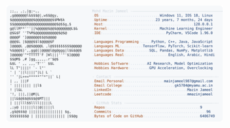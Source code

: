 <picture>
  <source srcset="https://raw.githubusercontent.com/mmazinjameel/mmazinjameel/main/dark_mode.svg?v=1751177678" media="(prefers-color-scheme: dark)">
  <img src="https://raw.githubusercontent.com/mmazinjameel/mmazinjameel/main/light_mode.svg?v=1751177678">
</picture>
